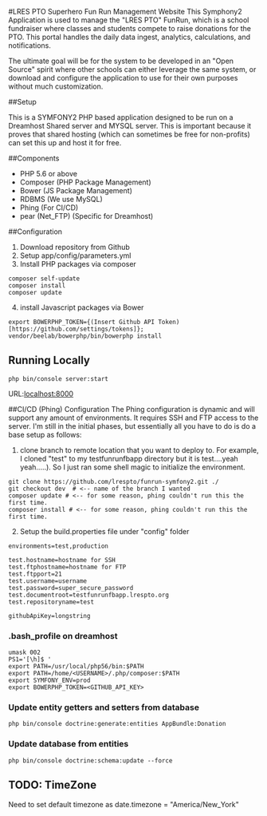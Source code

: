 #LRES PTO Superhero Fun Run Management Website
This Symphony2 Application is used to manage the "LRES PTO" FunRun, which is a school fundraiser where classes and students compete to raise donations for the PTO. This portal handles the daily data ingest, analytics, calculations, and notifications.

The ultimate goal will be for the system to be developed in an "Open Source" spirit where other schools can either leverage the same system, or download and configure the application to use for their own purposes without much customization.


##Setup

This is a SYMFONY2 PHP based application designed to be run on a Dreamhost Shared server and MYSQL server. This is important because it proves that shared hosting (which can sometimes be free for non-profits) can set this up and host it for free.


##Components

- PHP 5.6 or above
- Composer (PHP Package Management)
- Bower (JS Package Management)
- RDBMS (We use MySQL)
- Phing (For CI/CD)
- pear (Net_FTP) (Specific for Dreamhost)


##Configuration


1. Download repository from Github
2. Setup app/config/parameters.yml
3. Install PHP packages via composer


```
composer self-update
composer install
composer update
```


4. install Javascript packages via Bower


```
export BOWERPHP_TOKEN={(Insert Github API Token)[https://github.com/settings/tokens]};
vendor/beelab/bowerphp/bin/bowerphp install
```


## Running Locally


```
php bin/console server:start
```

URL:[localhost:8000](localhost:8000)



##CI/CD (Phing) Configuration
The Phing configuration is dynamic and will support any amount of environments. It requires SSH and FTP access to the server. I'm still in the initial phases, but essentially all you have to do is do a base setup as follows:


1. clone branch to remote location that you want to deploy to. For example, I cloned "test" to my testfunrunfbapp directory but it is test....yeah yeah.....). So I just ran some shell magic to initialize the environment.


```
git clone https://github.com/lrespto/funrun-symfony2.git ./
git checkout dev  # <-- name of the branch I wanted
composer update # <-- for some reason, phing couldn't run this the first time.
composer install # <-- for some reason, phing couldn't run this the first time.
```


2. Setup the build.properties file under "config" folder

```
environments=test,production

test.hostname=hostname for SSH
test.ftphostname=hostname for FTP
test.ftpport=21
test.username=username
test.password=super_secure_password
test.documentroot=testfunrunfbapp.lrespto.org
test.repositoryname=test

githubApiKey=longstring
```


### .bash_profile on dreamhost

```
umask 002
PS1='[\h]$ '
export PATH=/usr/local/php56/bin:$PATH
export PATH=/home/<USERNAME>/.php/composer:$PATH
export SYMFONY_ENV=prod
export BOWERPHP_TOKEN=<GITHUB_API_KEY>
```


### Update entity getters and setters from database



```
php bin/console doctrine:generate:entities AppBundle:Donation
```



### Update database from entities


```
php bin/console doctrine:schema:update --force
```


## TODO: TimeZone

Need to set default timezone as date.timezone = "America/New_York"
